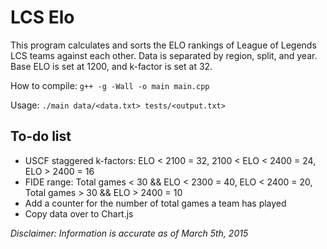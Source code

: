 # LCS Elo

This program calculates and sorts the ELO rankings of League of Legends LCS teams against each other. Data is separated by region, split, and year. Base ELO is set at 1200, and k-factor is set at 32.

How to compile:
`g++ -g -Wall -o main main.cpp`

Usage:
`./main data/<data.txt> tests/<output.txt>`

## To-do list
* USCF staggered k-factors: ELO < 2100 = 32, 2100 < ELO < 2400 = 24, ELO > 2400 = 16
* FIDE range: Total games < 30 && ELO < 2300 = 40, ELO < 2400 = 20, Total games > 30 && ELO > 2400 = 10
* Add a counter for the number of total games a team has played
* Copy data over to Chart.js

*Disclaimer: Information is accurate as of March 5th, 2015*
